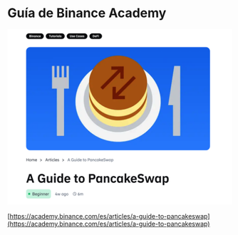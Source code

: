 # Guía de Binance Academy

![](<../../.gitbook/assets/image (6) (1) (1) (1).png>)

[https://academy.binance.com/es/articles/a-guide-to-pancakeswap](https://academy.binance.com/es/articles/a-guide-to-pancakeswap)
